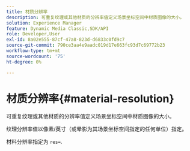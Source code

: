 ```yaml
---
title: 材质分辨率
description: 可重复纹理或其他材质的分辨率值定义场景坐标空间中材质图像的大小。
solution: Experience Manager
feature: Dynamic Media Classic,SDK/API
role: Developer,User
exl-id: 8a02e555-87cf-47a8-823d-d6833c0fd9c7
source-git-commit: 790ce3aa4e9aadc019d17e663fc93d7c69772b23
workflow-type: tm+mt
source-wordcount: '75'
ht-degree: 0%

---
```


# 材质分辨率{#material-resolution}

可重复纹理或其他材质的分辨率值定义场景坐标空间中材质图像的大小。

纹理分辨率值以像素/英寸（或晕影为其场景坐标空间指定的任何单位）指定。

材料分辨率指定为 `res=`.
